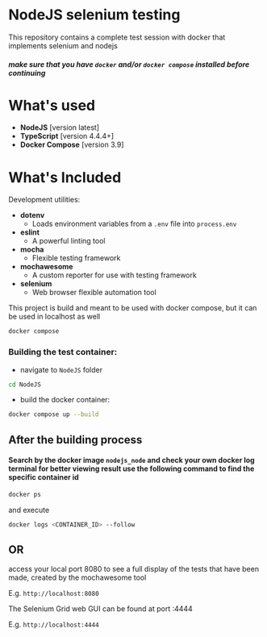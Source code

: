 # NodeJS selenium testing
This repository contains a complete test session with docker that implements selenium and nodejs
#### ***make sure that you have `docker` and/or `docker compose` installed before continuing***

# What's used

* **NodeJS** [version latest]
* **TypeScript** [version 4.4.4+]
* **Docker Compose** [version 3.9]

# What's Included

Development utilities:
* **dotenv**
  * Loads environment variables from a `.env` file into `process.env`
* **eslint**
  * A powerful linting tool
* **mocha**
  * Flexible testing framework
* **mochawesome**
  * A custom reporter for use with testing framework
* **selenium**
  * Web browser flexible automation tool

This project is build and meant to be used with docker compose, but it can be used in localhost as well
```bash
docker compose
```

### Building the test container:
- navigate to `NodeJS` folder 
```bash
cd NodeJS
```
- build the docker container:
```bash
docker compose up --build
```
## After the building process

#### Search by the docker image `nodejs_node` and check your own docker log terminal for better viewing result use the following command to find the specific container id
```bash
docker ps
```
and execute
```bash
docker logs <CONTAINER_ID> --follow
```

## OR

access your local port 8080 to see a full display of the tests that have been made, created by the mochawesome tool

E.g.
`http://localhost:8080`

The Selenium Grid web GUI can be found at port :4444

E.g.
`http://localhost:4444`